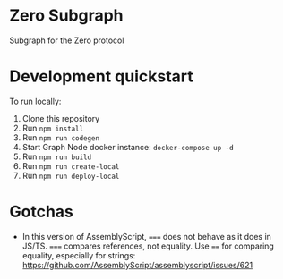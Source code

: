 # Zero Subgraph

Subgraph for the Zero protocol


# Development quickstart

To run locally:

1. Clone this repository
2. Run `npm install`
3. Run `npm run codegen`
4. Start Graph Node docker instance: `docker-compose up -d`
5. Run `npm run build`
6. Run `npm run create-local`
7. Run `npm run deploy-local`

# Gotchas

- In this version of AssemblyScript, ``===`` does not behave as it does in JS/TS. ``===`` compares references, not equality. Use ``==`` for comparing equality, especially for strings: https://github.com/AssemblyScript/assemblyscript/issues/621